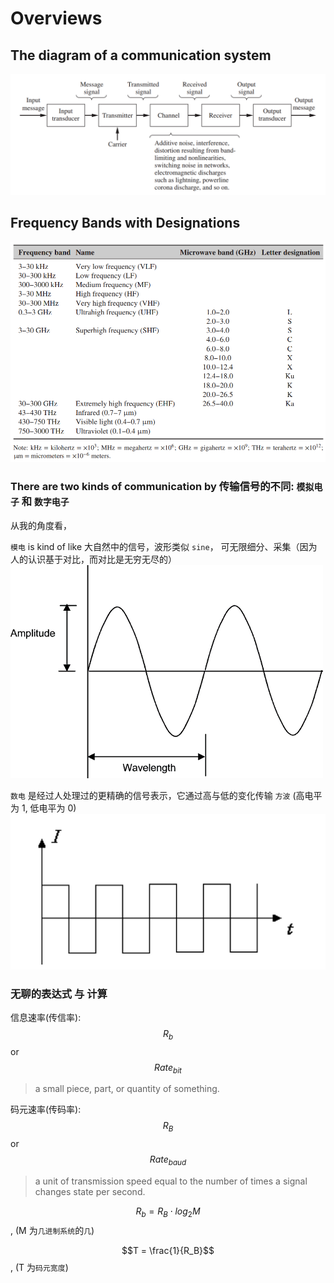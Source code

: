 # Overviews

## The diagram of a communication system

![](../.gitbook/assets/the_diagram_of_a_communication_system%20%281%29.png)

## Frequency Bands with Designations

![](../.gitbook/assets/frequency_bands%20%281%29.png)

### There are two kinds of communication by 传输信号的不同: `模拟电子` 和 `数字电子`

从我的角度看，

`模电` is kind of like 大自然中的信号，波形类似 `sine`， 可无限细分、采集（因为人的认识基于对比，而对比是无穷无尽的） ![](../.gitbook/assets/sine_wave%20%281%29.png)

`数电` 是经过人处理过的更精确的信号表示，它通过高与低的变化传输 `方波` \(高电平为 1, 低电平为 0\) ![](../.gitbook/assets/squre_wave%20%281%29.png)

### 无聊的表达式 与 计算

信息速率\(传信率\): $$R_b$$ or $$Rate_{bit}$$

> a small piece, part, or quantity of something.

码元速率\(传码率\): $$R_B$$ or $$Rate_{baud}$$

> a unit of transmission speed equal to the number of times a signal changes state per second.

$$R_b = R_B \cdot log_2{M}$$ , \(M 为`几进制系统`的`几`\)

$$T = \frac{1}{R_B}$$ , \(T 为`码元宽度`\)

